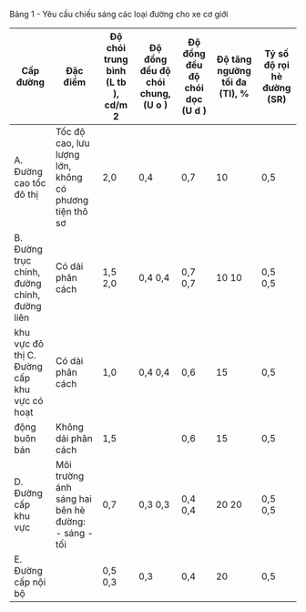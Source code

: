 Bảng 1 - Yêu cầu chiếu sáng các loại đường cho xe cơ giới

| Cấp đường                                    | Đặc điểm                                               | Độ chói trung bình (L tb ), cd/m 2   | Độ đồng đều độ chói chung, (U o )   | Độ đồng đều độ chói dọc (U d )   | Độ tăng ngưỡng tối đa (TI), %   | Tỷ số độ rọi hè đường (SR)   |
|----------------------------------------------|--------------------------------------------------------|--------------------------------------|-------------------------------------|----------------------------------|---------------------------------|------------------------------|
| A. Đường cao tốc đô thị                      | Tốc độ cao, lưu lượng lớn, không có phương tiện thô sơ | 2,0                                  | 0,4                                 | 0,7                              | 10                              | 0,5                          |
| B. Đường trục chính, đường chính, đường liên | Có dải phân cách                                       | 1,5 2,0                              | 0,4 0,4                             | 0,7 0,7                          | 10 10                           | 0,5 0,5                      |
| khu vực đô thị C. Đường cấp khu vực có hoạt  | Có dải phân cách                                       | 1,0                                  | 0,4 0,4                             | 0,6                              | 15                              | 0,5                          |
| động buôn bán                                | Không dải phân cách                                    | 1,5                                  |                                     | 0,6                              | 15                              | 0,5                          |
| D. Đường cấp khu vực                         | Môi trường ánh sáng hai bên hè đường: - sáng - tối     | 0,7                                  | 0,3 0,3                             | 0,4 0,4                          | 20 20                           | 0,5 0,5                      |
| E. Đường cấp nội bộ                          |                                                        | 0,5 0,3                              | 0,3                                 | 0,4                              | 20                              | 0,5                          |